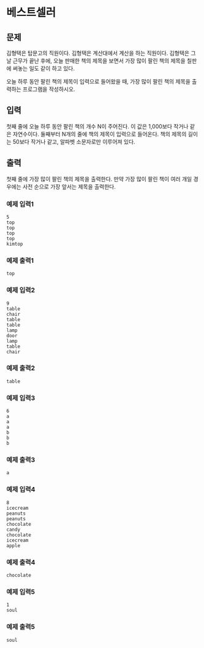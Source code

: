 # 베스트셀러

## 문제

김형택은 탑문고의 직원이다. 김형택은 계산대에서 계산을 하는 직원이다. 김형택은 그날 근무가 끝난 후에, 오늘 판매한 책의 제목을 보면서 가장 많이 팔린 책의 제목을 칠판에 써놓는 일도 같이 하고 있다.

오늘 하루 동안 팔린 책의 제목이 입력으로 들어왔을 때, 가장 많이 팔린 책의 제목을 출력하는 프로그램을 작성하시오.

## 입력

첫째 줄에 오늘 하루 동안 팔린 책의 개수 N이 주어진다. 이 값은 1,000보다 작거나 같은 자연수이다. 둘째부터 N개의 줄에 책의 제목이 입력으로 들어온다. 책의 제목의 길이는 50보다 작거나 같고, 알파벳
소문자로만 이루어져 있다.

## 출력

첫째 줄에 가장 많이 팔린 책의 제목을 출력한다. 만약 가장 많이 팔린 책이 여러 개일 경우에는 사전 순으로 가장 앞서는 제목을 출력한다.

### 예제 입력1

```
5
top
top
top
top
kimtop
```

### 예제 출력1

```
top
```

### 예제 입력2

```
9
table
chair
table
table
lamp
door
lamp
table
chair
```

### 예제 출력2

```
table
```

### 예제 입력3

```
6
a
a
a
b
b
b
```

### 예제 출력3

```
a
```

### 예제 입력4

```
8
icecream
peanuts
peanuts
chocolate
candy
chocolate
icecream
apple
```

### 예제 출력4

```
chocolate
```

### 예제 입력5

```
1
soul
```

### 예제 출력5

```
soul
```